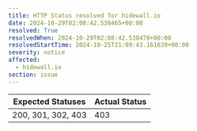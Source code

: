 ```yaml
---
title: HTTP Status resolved for hidewall.io
date: 2024-10-29T02:08:42.538465+00:00
resolved: True
resolvedWhen: 2024-10-29T02:08:42.538478+00:00
resolvedStartTime: 2024-10-25T21:09:43.161639+00:00
severity: notice
affected:
  - hidewall.io
section: issue
---
```


| Expected Statuses | Actual Status  |
|-------------------|----------------|
| 200, 301, 302, 403 | 403 |
